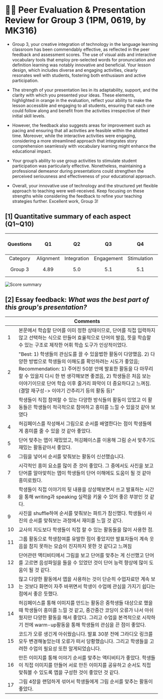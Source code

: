# 💙💖 Peer Evaluation & Presentation Review for Group 3 (1PM, 0619, by MK316)

+ Group 3, your creative integration of technology in the language learning classroom has been commendably effective, as reflected in the peer feedback and assessment scores. The use of visual aids and interactive vocabulary tools that employ pre-selected words for pronunciation and definition learning was notably innovative and beneficial. Your lesson design, which includes diverse and engaging activities, clearly resonates well with students, fostering both enthusiasm and active participation.

+ The strength of your presentation lies in its adaptability, support, and the clarity with which you presented your ideas. These elements, highlighted in orange in the evaluation, reflect your ability to make the lesson accessible and engaging to all students, ensuring that each one could follow along and benefit from the activities irrespective of their initial skill levels.

+ However, the feedback also suggests areas for improvement such as pacing and ensuring that all activities are feasible within the allotted time. Moreover, while the interactive activities were engaging, considering a more streamlined approach that integrates story comprehension seamlessly with vocabulary learning might enhance the educational impact.

+ Your group’s ability to use group activities to stimulate student participation was particularly effective. Nonetheless, maintaining a professional demeanor during presentations could strengthen the perceived seriousness and effectiveness of your educational approach.

+ Overall, your innovative use of technology and the structured yet flexible approach to teaching were well-received. Keep focusing on these strengths while considering the feedback to refine your teaching strategies further. Excellent work, Group 3!

## [1] Quantitative summary of each aspect (Q1~Q10)

|Questions|Q1|Q2|Q3|Q4|Q5|Q6|Q7|Q8|Q9|Q10|Total mean (SD)|
|:--:|:--:|:--:|:--:|:--:|:--:|:--:|:--:|:--:|:--:|:--:|:--:|
|Category|Alignment|Integration|Engagement|Stimulation|Support|Accessibility|Integration|Autonomy|Adaptability|Presenation||
| Group 3| 4.89 | 5.0 | 5.1 |5.1 | 4.5| 4.4 | 5.16 | 4.78 | 4.5 |5.27 | 4.88 (0.79) | 

![Score summary](https://github.com/MK316/Spring2024/blob/main/DLEE/Project/DLEE_G03.png)

## [2] Essay feedback: _What was the best part of this group's presentation?_

||Comments|
|--|--|
|1| 본문에서 학습할 단어를 이미 정한 상태이므로, 단어를 직접 입력하지 않고 선택하는 식으로 만들어 효율적으로 단어의 발음, 뜻을 학습할 수 있는 구조로 제작한 어휘 학습 도구가 인상적이었다.|
|2|"Best: 1) 학생들의 관심도를 끌 수 있을법한 활동이 다양했음. 2) 다양한 방법으로 학생들의 이해도를 확인하려는 시도가 좋았음; Recommendation: 1) 주어진 50분 안에 발표한 활동을 다 마무리 할 수 있을지 다시 한 번 생각해보면 좋겠음, 2) 학생들은 처음 보는 이야기이므로 단어 학습 이후 줄거리 파악이 더 중요하다고 느껴짐.(결말 재구성-> 이야기 간추리기 등의 활동 등)"|
|3|학생들이 직접 참여할 수 있는 다양한 방식들의 활동이 있었고 이 활동들은 학생들이 적극적으로 참여하고 흥미를 느낄 수 있을것 같아 보였다|
|4|허깅페이스를 작성해서 그림으로 순서를 배열한다는 점이 학생들에게 흥미를 줄 수 있을 것 같아 좋았다.|
|5|단어 맞추는 앱이 재밌었고, 허깅페이스를 이용해 그림 순서 맞추기도 재밌는 활동같아서 좋았다.|
|6|그림을 넣어서 순서를 맞춰보는 활동이 신선했습니다.|
|7|시각적인 흥미 요소를 많이 준 것이 좋았다. 그 중에서도 사진을 보고 단어를 알아맞히는 앱이 학생들의 단어 이해에도 도움이 될 것 같아 흥미로웠다.|
|8|학생들이 직접 이야기의 뒷 내용을 상상해보면서 쓰고 발표하는 시간을 통해 writing과 speaking 실력을 키울 수 있어 좋은 부분인 것 같다.|
|9|사진을 shuffle하여 순서를 맞춰보는 파트가 참신했다. 학생들이 사진의 순서를 맞춰보는 과정에서 재미를 느낄 것 같다.|
|10|교사의 지도보다 학생들이 직접 할 수 있는 활동들을 많이 사용한 점.|
|11|그룹 활동으로 학생참여를 유발한 점이 좋았지만 발표자들이 계속 웃음을 참지 못하는 모습이 진지하지 못한 것 같다고 느껴짐|
|12|단어관련 액티비티에서 그림을 보고 단어를 맞추는 게 신선했고 단어를 고르면 음성파일을 들을 수 있었던 것이 단어 능력 향상에 많이 도움이 될 것 같다.|
|13|많고 다양한 활동에서 앱을 사용하는 것이 단순히 수업자료만 계속 보는 것보다 화면이 자주 바뀌면서 학생이 수업에 관심을 가지기 쉽다는 점에서 좋은 듯했다.|
|14|허깅페이스를 통해 이미지를 만드는 활동은 중학생들 대상으로 했을 때 학생들이 흥미를 느낄 것 같고, 중간중간 코딩이 오류가 나서 아쉬웠지만 다양한 활동을 해서 좋았다. 그리고 수업을 본격적으로 시작하기 전에 warm-up활동을 통해 학생들의 관심을 끈 점이 좋았다.|
|15|코드가 오류 생긴게 아쉬웠습니다. 발표 30분 전에 그라디오 링크를 모두 변경해놓았는데 오류가 떠서 당황했습니다. 그리고 학생들을 고려한 수업의 필요성 또한 알게되었습니다.|
|16|만든 이미지를 통해 이야기 순서를 맞추는 액티비티가 좋았다. 학생들이 직접 이미지를 만들어 서로 만든 이미지를 공유하고 순서도 직접 맞춰볼 수 있도록 앱을 구성한 것이 좋았던 것 같다.|
|17|그림 4장을 랜덤하게 섞어서 학생들에게 그림 순서를 맞추는 활동이 좋았다.|

